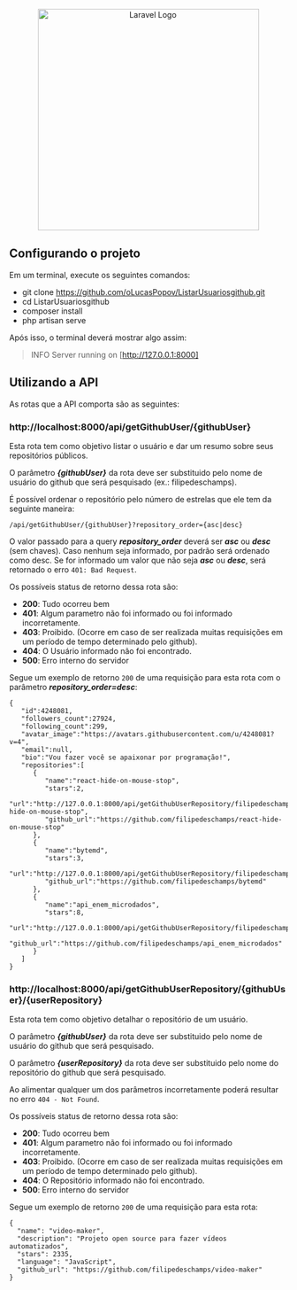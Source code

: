 
<p  align="center"><a  href="https://laravel.com"  target="_blank"><img  src="https://raw.githubusercontent.com/laravel/art/master/logo-lockup/5%20SVG/2%20CMYK/1%20Full%20Color/laravel-logolockup-cmyk-red.svg"  width="400"  alt="Laravel Logo"></a></p>

## Configurando o projeto
Em um terminal, execute os seguintes comandos: 
- git clone https://github.com/oLucasPopov/ListarUsuariosgithub.git
- cd ListarUsuariosgithub
- composer install
- php artisan serve

Após isso, o terminal deverá mostrar algo assim:
>   INFO  Server running on [http://127.0.0.1:8000]

## Utilizando a API
As rotas que a API comporta são as seguintes:

### http://localhost:8000/api/getGithubUser/{githubUser}
Esta rota tem como objetivo listar o usuário e dar um resumo sobre seus repositórios públicos.

O parâmetro ***{githubUser}*** da rota deve ser substituido pelo nome de usuário do github que será pesquisado (ex.: filipedeschamps).

É possível ordenar o repositório pelo número de estrelas que ele tem da seguinte maneira:

    /api/getGithubUser/{githubUser}?repository_order={asc|desc}
O valor passado para a query ***repository_order*** deverá ser ***asc*** ou ***desc*** (sem chaves). 
Caso nenhum seja informado, por padrão será ordenado como desc. 
Se for informado um valor que não seja ***asc*** ou ***desc***, será retornado o erro  `401: Bad Request`.

Os possíveis status de retorno dessa rota são:
- **200**: Tudo ocorreu bem
- **401**: Algum parametro não foi informado ou foi informado incorretamente.
- **403**: Proibido. (Ocorre em caso de ser realizada muitas requisições em um período de tempo determinado pelo github).
- **404**: O Usuário informado não foi encontrado.
- **500**: Erro interno do servidor

Segue um exemplo de retorno `200` de uma requisição para esta rota com o parâmetro ***repository_order=desc***:

    {
       "id":4248081,
       "followers_count":27924,
       "following_count":299,
       "avatar_image":"https://avatars.githubusercontent.com/u/4248081?v=4",
       "email":null,
       "bio":"Vou fazer você se apaixonar por programação!",
       "repositories":[
          {
             "name":"react-hide-on-mouse-stop",
             "stars":2,
             "url":"http://127.0.0.1:8000/api/getGithubUserRepository/filipedeschamps/react-hide-on-mouse-stop",
             "github_url":"https://github.com/filipedeschamps/react-hide-on-mouse-stop"
          },
          {
             "name":"bytemd",
             "stars":3,
             "url":"http://127.0.0.1:8000/api/getGithubUserRepository/filipedeschamps/bytemd",
             "github_url":"https://github.com/filipedeschamps/bytemd"
          },
          {
             "name":"api_enem_microdados",
             "stars":8,
             "url":"http://127.0.0.1:8000/api/getGithubUserRepository/filipedeschamps/api_enem_microdados",
             "github_url":"https://github.com/filipedeschamps/api_enem_microdados"
          }
       ]
    }

### http://localhost:8000/api/getGithubUserRepository/{githubUser}/{userRepository}
Esta rota tem como objetivo detalhar o repositório de um usuário.

O parâmetro ***{githubUser}*** da rota deve ser substituido pelo nome de usuário do github que será pesquisado.

O parâmetro ***{userRepository}*** da rota deve ser substituido pelo nome do repositório do github que será pesquisado.

Ao alimentar qualquer um dos parâmetros incorretamente poderá resultar no erro `404 - Not Found`.

Os possíveis status de retorno dessa rota são:
- **200**: Tudo ocorreu bem
- **401**: Algum parametro não foi informado ou foi informado incorretamente.
- **403**: Proibido. (Ocorre em caso de ser realizada muitas requisições em um período de tempo determinado pelo github).
- **404**: O Repositório informado não foi encontrado.
- **500**: Erro interno do servidor

Segue um exemplo de retorno `200` de uma requisição para esta rota:

    {
      "name": "video-maker",
      "description": "Projeto open source para fazer vídeos automatizados",
      "stars": 2335,
      "language": "JavaScript",
      "github_url": "https://github.com/filipedeschamps/video-maker"
    }
